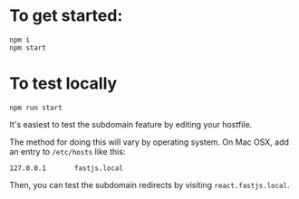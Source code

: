 # To get started:

```
npm i
npm start
```

# To test locally

```
npm run start
```

It's easiest to test the subdomain feature by editing your hostfile.

The method for doing this will vary by operating system. On Mac OSX, add an entry to `/etc/hosts` like this:

```
127.0.0.1       fastjs.local
```

Then, you can test the subdomain redirects by visiting `react.fastjs.local`.